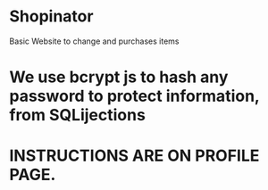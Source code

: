 # Shopinator
Basic Website to change and purchases items


# We use  bcrypt js to hash any password to protect information, from SQLijections
# INSTRUCTIONS ARE ON PROFILE PAGE.
